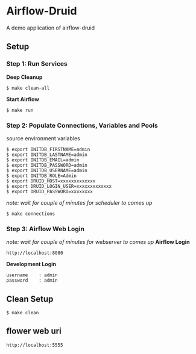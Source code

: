 
# Airflow-Druid
A demo application of airflow-druid

## Setup

### Step 1: Run Services

**Deep Cleanup**
```
$ make clean-all
```

**Start Airflow**
```
$ make run
```

### Step 2: Populate Connections, Variables and Pools
source environment variables
```
$ export INITDB_FIRSTNAME=admin
$ export INITDB_LASTNAME=admin
$ export INITDB_EMAIL=admin
$ export INITDB_PASSWORD=admin
$ export INITDB_USERNAME=admin
$ export INITDB_ROLE=Admin
$ export DRUID_HOST=xxxxxxxxxxxxx
$ export DRUID_LOGIN_USER=xxxxxxxxxxxxx
$ export DRUID_PASSWORD=xxxxxxxx
```
_note: wait for couple of minutes for scheduler to comes up_
```
$ make connections
```

### Step 3: Airflow Web Login
_note: wait for couple of minutes for webserver to comes up_
**Airflow Login**
```
http://localhost:8080
```

**Development Login**
```
username	: admin
password	: admin
```

## Clean Setup

```
$ make clean
```

## flower web uri

```
http://localhost:5555
```
